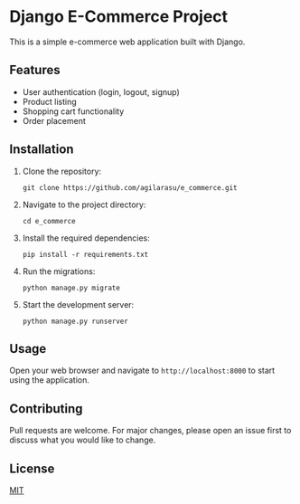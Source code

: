 # Django E-Commerce Project

This is a simple e-commerce web application built with Django.

## Features

- User authentication (login, logout, signup)
- Product listing
- Shopping cart functionality
- Order placement

## Installation

1. Clone the repository:
   ```
   git clone https://github.com/agilarasu/e_commerce.git
   ```
2. Navigate to the project directory:
   ```
   cd e_commerce
   ```
3. Install the required dependencies:
   ```
   pip install -r requirements.txt
   ```
4. Run the migrations:
   ```
   python manage.py migrate
   ```
5. Start the development server:
   ```
   python manage.py runserver
   ```

## Usage

Open your web browser and navigate to `http://localhost:8000` to start using the application.

## Contributing

Pull requests are welcome. For major changes, please open an issue first to discuss what you would like to change.

## License

[MIT](https://choosealicense.com/licenses/mit/)
```
